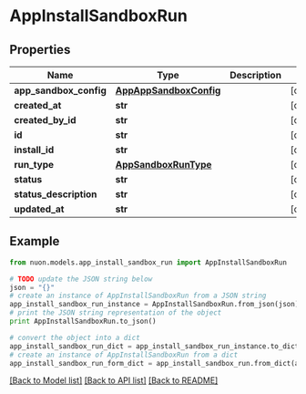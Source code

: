 # AppInstallSandboxRun


## Properties

Name | Type | Description | Notes
------------ | ------------- | ------------- | -------------
**app_sandbox_config** | [**AppAppSandboxConfig**](AppAppSandboxConfig.md) |  | [optional] 
**created_at** | **str** |  | [optional] 
**created_by_id** | **str** |  | [optional] 
**id** | **str** |  | [optional] 
**install_id** | **str** |  | [optional] 
**run_type** | [**AppSandboxRunType**](AppSandboxRunType.md) |  | [optional] 
**status** | **str** |  | [optional] 
**status_description** | **str** |  | [optional] 
**updated_at** | **str** |  | [optional] 

## Example

```python
from nuon.models.app_install_sandbox_run import AppInstallSandboxRun

# TODO update the JSON string below
json = "{}"
# create an instance of AppInstallSandboxRun from a JSON string
app_install_sandbox_run_instance = AppInstallSandboxRun.from_json(json)
# print the JSON string representation of the object
print AppInstallSandboxRun.to_json()

# convert the object into a dict
app_install_sandbox_run_dict = app_install_sandbox_run_instance.to_dict()
# create an instance of AppInstallSandboxRun from a dict
app_install_sandbox_run_form_dict = app_install_sandbox_run.from_dict(app_install_sandbox_run_dict)
```
[[Back to Model list]](../README.md#documentation-for-models) [[Back to API list]](../README.md#documentation-for-api-endpoints) [[Back to README]](../README.md)


